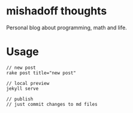 # mishadoff thoughts

Personal blog about programming, math and life.

# Usage

```
// new post
rake post title="new post"

// local preview
jekyll serve

// publish
// just commit changes to md files
```
